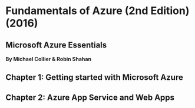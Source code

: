 # Fundamentals of Azure (2nd Edition) (2016)
## Microsoft Azure Essentials
__By Michael Collier & Robin Shahan__    

## Chapter 1: Getting started with Microsoft Azure  

## Chapter 2: Azure App Service and Web Apps
